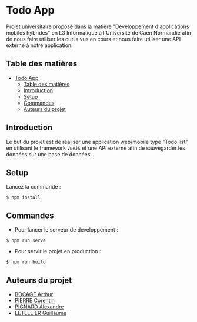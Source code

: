 # Todo App

Projet universitaire proposé dans la matière "Développement d'applications mobiles hybrides" en L3 Informatique à l'Université de Caen Normandie afin de nous faire utiliser les outils vus en cours et nous faire utiliser une API externe à notre application.

## Table des matières

- [Todo App](#todo-app)
  - [Table des matières](#table-des-matières)
  - [Introduction](#introduction)
  - [Setup](#setup)
  - [Commandes](#commandes)
  - [Auteurs du projet](#auteurs-du-projet)

## Introduction
Le but du projet est de réaliser une application web/mobile type "Todo list" en utilisant le framework `VueJS` et une API externe afin de sauvegarder les données sur une base de données.

## Setup
Lancez la commande :
```shell
$ npm install
```

## Commandes
- Pour lancer le serveur de developpement :
```shell
$ npm run serve
```
- Pour servir le projet en production :
```shell
$ npm run build
```

## Auteurs du projet
- [BOCAGE Arthur](https://github.com/TurluTwoD)
- [PIERRE Corentin](https://github.com/coco-ia)
- [PIGNARD Alexandre](https://github.com/Myrani)
- [LETELLIER Guillaume](https://github.com/Guigui14460)

